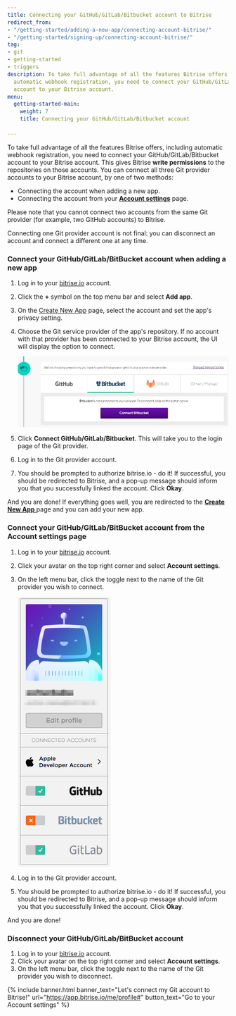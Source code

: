 ```yaml
---
title: Connecting your GitHub/GitLab/Bitbucket account to Bitrise
redirect_from:
- "/getting-started/adding-a-new-app/connecting-account-bitrise/"
- "/getting-started/signing-up/connecting-account-bitrise/"
tag:
- git
- getting-started
- triggers
description: To take full advantage of all the features Bitrise offers, including
  automatic webhook registration, you need to connect your GitHub/GitLab/Bitbucket
  account to your Bitrise account.
menu:
  getting-started-main:
    weight: 7
    title: Connecting your GitHub/GitLab/Bitbucket account

---
```

To take full advantage of all the features Bitrise offers, including automatic webhook registration, you need to connect your GitHub/GitLab/Bitbucket account to your Bitrise account. This gives Bitrise **write permissions** to the repositories on those accounts. You can connect all three Git provider accounts to your Bitrise account, by one of two methods:

* Connecting the account when adding a new app.
* Connecting the account from your [**Account settings**](https://app.bitrise.io/me/profile#/overview) page.

Please note that you cannot connect two accounts from the same Git provider (for example, two GitHub accounts) to Bitrise.

Connecting one Git provider account is not final: you can disconnect an account and connect a different one at any time.

### Connect your GitHub/GitLab/BitBucket account when adding a new app

1. Log in to your [bitrise.io](https://www.bitrise.io) account.
2. Click the **+** symbol on the top menu bar and select **Add app**.
3. On the [Create New App](https://app.bitrise.io/apps/add) page, select the account and set the app's privacy setting.
4. Choose the Git service provider of the app's repository. If no account with that provider has been connected to your Bitrise account, the UI will display the option to connect.

   ![](/img/bitbucket-created.jpg)
5. Click **Connect GitHub/GitLab/Bitbucket**. This will take you to the login page of the Git provider.
6. Log in to the Git provider account.
7. You should be prompted to authorize bitrise.io - do it! If successful, you should be redirected to Bitrise, and a pop-up message should inform you that you successfully linked the account. Click **Okay**.

And you are done! If everything goes well, you are redirected to the [**Create New App** ](https://app.bitrise.io/apps/add)page and you can add your new app.

### Connect your GitHub/GitLab/BitBucket account from the Account settings page

1. Log in to your [bitrise.io](https://www.bitrise.io) account.
2. Click your avatar on the top right corner and select **Account settings**.
3. On the left menu bar, click the toggle next to the name of the Git provider you wish to connect.

   ![Connect account to Bitrise](/img/signing-up/connect-account.png)
4. Log in to the Git provider account.
5. You should be prompted to authorize bitrise.io - do it! If successful, you should be redirected to Bitrise, and a pop-up message should inform you that you successfully linked the account. Click **Okay**.

And you are done!

### Disconnect your GitHub/GitLab/BitBucket account

1. Log in to your [bitrise.io](https://www.bitrise.io) account.
2. Click your avatar on the top right corner and select **Account settings**.
3. On the left menu bar, click the toggle next to the name of the Git provider you wish to disconnect.

{% include banner.html banner_text="Let's connect my Git account to Bitrise!" url="https://app.bitrise.io/me/profile#" button_text="Go to your Account settings" %}
